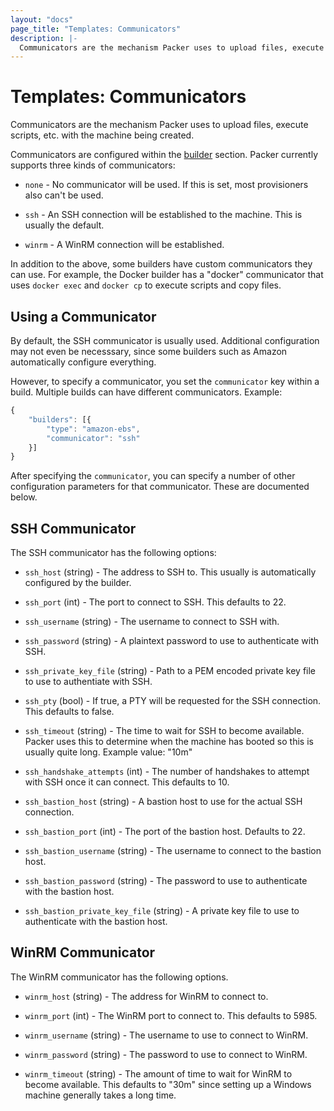 ```yaml
---
layout: "docs"
page_title: "Templates: Communicators"
description: |-
  Communicators are the mechanism Packer uses to upload files, execute scripts, etc. with the machine being created.
---
```


# Templates: Communicators

Communicators are the mechanism Packer uses to upload files, execute
scripts, etc. with the machine being created.

Communicators are configured within the [builder](/docs/templates/builders.html)
section. Packer currently supports three kinds of communicators:

  * `none` - No communicator will be used. If this is set, most provisioners
      also can't be used.

  * `ssh` - An SSH connection will be established to the machine. This is
      usually the default.

  * `winrm` - A WinRM connection will be established.

In addition to the above, some builders have custom communicators they can
use. For example, the Docker builder has a "docker" communicator that uses
`docker exec` and `docker cp` to execute scripts and copy files.

## Using a Communicator

By default, the SSH communicator is usually used. Additional configuration
may not even be necesssary, since some builders such as Amazon automatically
configure everything.

However, to specify a communicator, you set the `communicator` key within
a build. Multiple builds can have different communicators. Example:

```javascript
{
    "builders": [{
        "type": "amazon-ebs",
        "communicator": "ssh"
    }]
}
```

After specifying the `communicator`, you can specify a number of other
configuration parameters for that communicator. These are documented below.

## SSH Communicator

The SSH communicator has the following options:

  * `ssh_host` (string) - The address to SSH to. This usually is automatically
    configured by the builder.

  * `ssh_port` (int) - The port to connect to SSH. This defaults to 22.

  * `ssh_username` (string) - The username to connect to SSH with.

  * `ssh_password` (string) - A plaintext password to use to authenticate
    with SSH.

  * `ssh_private_key_file` (string) - Path to a PEM encoded private key
    file to use to authentiate with SSH.

  * `ssh_pty` (bool) - If true, a PTY will be requested for the SSH connection.
    This defaults to false.

  * `ssh_timeout` (string) - The time to wait for SSH to become available.
    Packer uses this to determine when the machine has booted so this is usually
    quite long. Example value: "10m"

  * `ssh_handshake_attempts` (int) - The number of handshakes to attempt with
    SSH once it can connect. This defaults to 10.

  * `ssh_bastion_host` (string) - A bastion host to use for the actual
    SSH connection.

  * `ssh_bastion_port` (int) - The port of the bastion host. Defaults to 22.

  * `ssh_bastion_username` (string) - The username to connect to the bastion host.

  * `ssh_bastion_password` (string) - The password to use to authenticate
    with the bastion host.

  * `ssh_bastion_private_key_file` (string) - A private key file to use
    to authenticate with the bastion host.

## WinRM Communicator

The WinRM communicator has the following options.

  * `winrm_host` (string) - The address for WinRM to connect to.

  * `winrm_port` (int) - The WinRM port to connect to. This defaults to 5985.

  * `winrm_username` (string) - The username to use to connect to WinRM.

  * `winrm_password` (string) - The password to use to connect to WinRM.

  * `winrm_timeout` (string) - The amount of time to wait for WinRM to
    become available. This defaults to "30m" since setting up a Windows
    machine generally takes a long time.
